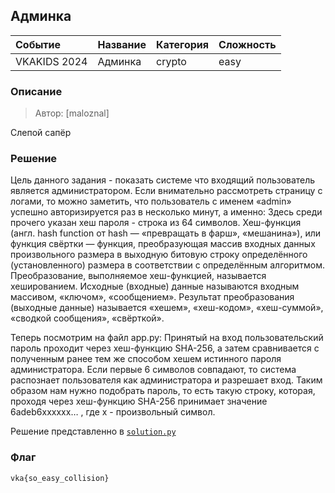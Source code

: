 ## Админка

| Событие | Название | Категория | Сложность |
| :------ | ---- | ---- | ---- |
| VKAKIDS 2024 | Админка | crypto | easy |

  
### Описание


> Автор: [maloznal]
>
Слепой сапёр


### Решение
Цель данного задания - показать системе что входящий пользователь является администратором. Если внимательно рассмотреть страницу с логами, то можно заметить, что пользователь с именем «admin» успешно авторизируется раз в несколько минут, а именно:
Здесь среди прочего указан хеш пароля - строка из 64 символов. Хеш-функция (англ. hash function от hash — «превращать в фарш», «мешанина»), или функция свёртки — функция, преобразующая массив входных данных произвольного размера в выходную битовую строку определённого (установленного) размера в соответствии с определённым алгоритмом. Преобразование, выполняемое хеш-функцией, называется хешированием. Исходные (входные) данные называются входным массивом, «ключом», «сообщением». Результат преобразования (выходные данные) называется «хешем», «хеш-кодом», «хеш-суммой», «сводкой сообщения», «свёрткой».

Теперь посмотрим на файл app.py:
Принятый на вход пользовательский пароль проходит через хеш-функцию SHA-256, а затем сравнивается с полученным ранее тем же способом хешем истинного пароля администратора. Если первые 6 символов совпадают, то система распознает пользователя как администратора и разрешает вход.
Таким образом нам нужно подобрать пароль, то есть такую строку, которая, проходя через хеш-функцию SHA-256 принимает значение 6adeb6xxxxxx… , где х - произвольный символ.

Решение представленно в [`solution.py`](./solution.py)

### Флаг

```
vka{so_easy_collision}
```

